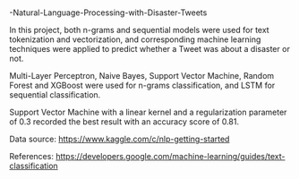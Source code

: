 # 
-Natural-Language-Processing-with-Disaster-Tweets

In this project, both n-grams and sequential models were used for text tokenization and vectorization, and corresponding machine learning techniques were applied to predict whether a Tweet was about a disaster or not.

Multi-Layer Perceptron, Naive Bayes, Support Vector Machine, Random Forest and XGBoost were used for n-grams classification, and LSTM for sequential classification.

Support Vector Machine with a linear kernel and a regularization parameter of 0.3 recorded the best result with an accuracy score of 0.81.

Data source: https://www.kaggle.com/c/nlp-getting-started

References: https://developers.google.com/machine-learning/guides/text-classification
